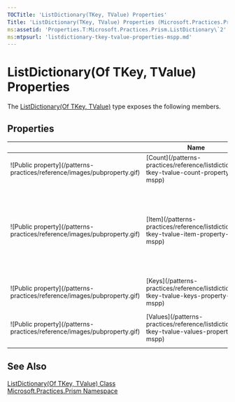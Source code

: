 ```yaml
---
TOCTitle: 'ListDictionary(TKey, TValue) Properties'
Title: 'ListDictionary(TKey, TValue) Properties (Microsoft.Practices.Prism)'
ms:assetid: 'Properties.T:Microsoft.Practices.Prism.ListDictionary\`2'
ms:mtpsurl: 'listdictionary-tkey-tvalue-properties-mspp.md'
---
```



# ListDictionary(Of TKey, TValue) Properties

The [ListDictionary(Of TKey, TValue)](/patterns-practices/reference/listdictionary-tkey-tvalue-class-mspp) type exposes the following members.

## Properties


<table>

<thead>
<tr class="header">
<th> </th>
<th>Name</th>
<th>Description</th>
</tr>
</thead>
<tbody>
<tr class="odd">
<td>![Public property](/patterns-practices/reference/images/pubproperty.gif)</td>
<td>[Count](/patterns-practices/reference/listdictionary-tkey-tvalue-count-property-mspp)</td>
<td><div class="summary">
Gets the number of lists in the dictionary.
</div></td>
</tr>
<tr class="even">
<td>![Public property](/patterns-practices/reference/images/pubproperty.gif)</td>
<td>[Item](/patterns-practices/reference/listdictionary-tkey-tvalue-item-property-mspp)</td>
<td><div class="summary">
Gets or sets the list associated with the given key. The access always succeeds, eventually returning an empty list.
</div></td>
</tr>
<tr class="odd">
<td>![Public property](/patterns-practices/reference/images/pubproperty.gif)</td>
<td>[Keys](/patterns-practices/reference/listdictionary-tkey-tvalue-keys-property-mspp)</td>
<td><div class="summary">
Gets the list of keys in the dictionary.
</div></td>
</tr>
<tr class="even">
<td>![Public property](/patterns-practices/reference/images/pubproperty.gif)</td>
<td>[Values](/patterns-practices/reference/listdictionary-tkey-tvalue-values-property-mspp)</td>
<td><div class="summary">
Gets a shallow copy of all values in all lists.
</div></td>
</tr>
</tbody>
</table>

## See Also

[ListDictionary(Of TKey, TValue) Class](/patterns-practices/reference/listdictionary-tkey-tvalue-class-mspp)  
[Microsoft.Practices.Prism Namespace](/patterns-practices/reference/mspp-namespace)  
